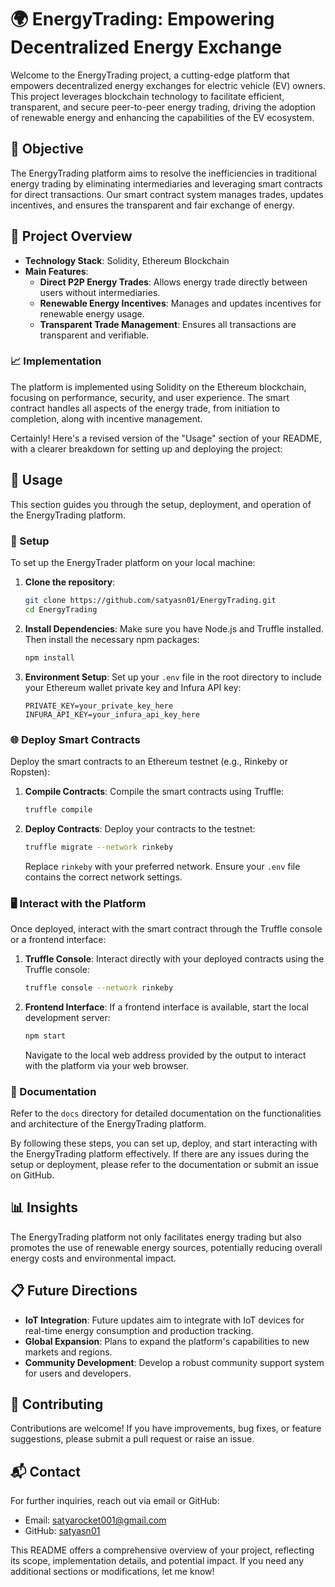 # 🌍 EnergyTrading: Empowering Decentralized Energy Exchange

Welcome to the EnergyTrading project, a cutting-edge platform that empowers decentralized energy exchanges for electric vehicle (EV) owners. This project leverages blockchain technology to facilitate efficient, transparent, and secure peer-to-peer energy trading, driving the adoption of renewable energy and enhancing the capabilities of the EV ecosystem.

## 🎯 Objective

The EnergyTrading platform aims to resolve the inefficiencies in traditional energy trading by eliminating intermediaries and leveraging smart contracts for direct transactions. Our smart contract system manages trades, updates incentives, and ensures the transparent and fair exchange of energy.

## 🚀 Project Overview

- **Technology Stack**: Solidity, Ethereum Blockchain
- **Main Features**:
  - **Direct P2P Energy Trades**: Allows energy trade directly between users without intermediaries.
  - **Renewable Energy Incentives**: Manages and updates incentives for renewable energy usage.
  - **Transparent Trade Management**: Ensures all transactions are transparent and verifiable.

### 📈 Implementation

The platform is implemented using Solidity on the Ethereum blockchain, focusing on performance, security, and user experience. The smart contract handles all aspects of the energy trade, from initiation to completion, along with incentive management.

Certainly! Here's a revised version of the "Usage" section of your README, with a clearer breakdown for setting up and deploying the project:

## 🚀 Usage

This section guides you through the setup, deployment, and operation of the EnergyTrading platform.

### 🔧 Setup

To set up the EnergyTrader platform on your local machine:

1. **Clone the repository**:
   ```bash
   git clone https://github.com/satyasn01/EnergyTrading.git
   cd EnergyTrading
   ```

2. **Install Dependencies**:
   Make sure you have Node.js and Truffle installed. Then install the necessary npm packages:
   ```bash
   npm install
   ```

3. **Environment Setup**:
   Set up your `.env` file in the root directory to include your Ethereum wallet private key and Infura API key:
   ```plaintext
   PRIVATE_KEY=your_private_key_here
   INFURA_API_KEY=your_infura_api_key_here
   ```

### 🌐 Deploy Smart Contracts

Deploy the smart contracts to an Ethereum testnet (e.g., Rinkeby or Ropsten):

1. **Compile Contracts**:
   Compile the smart contracts using Truffle:
   ```bash
   truffle compile
   ```

2. **Deploy Contracts**:
   Deploy your contracts to the testnet:
   ```bash
   truffle migrate --network rinkeby
   ```

   Replace `rinkeby` with your preferred network. Ensure your `.env` file contains the correct network settings.

### 🖥️ Interact with the Platform

Once deployed, interact with the smart contract through the Truffle console or a frontend interface:

1. **Truffle Console**:
   Interact directly with your deployed contracts using the Truffle console:
   ```bash
   truffle console --network rinkeby
   ```

2. **Frontend Interface**:
   If a frontend interface is available, start the local development server:
   ```bash
   npm start
   ```
   Navigate to the local web address provided by the output to interact with the platform via your web browser.

### 📘 Documentation

Refer to the `docs` directory for detailed documentation on the functionalities and architecture of the EnergyTrading platform.

By following these steps, you can set up, deploy, and start interacting with the EnergyTrading platform effectively. If there are any issues during the setup or deployment, please refer to the documentation or submit an issue on GitHub.

## 📊 Insights

The EnergyTrading platform not only facilitates energy trading but also promotes the use of renewable energy sources, potentially reducing overall energy costs and environmental impact. 

## 📋 Future Directions

- **IoT Integration**: Future updates aim to integrate with IoT devices for real-time energy consumption and production tracking.
- **Global Expansion**: Plans to expand the platform's capabilities to new markets and regions.
- **Community Development**: Develop a robust community support system for users and developers.

## 🤝 Contributing

Contributions are welcome! If you have improvements, bug fixes, or feature suggestions, please submit a pull request or raise an issue.

## 📬 Contact

For further inquiries, reach out via email or GitHub:
- Email: [satyarocket001@gmail.com](mailto:satyrocket001@gmail.com)
- GitHub: [satyasn01](https://github.com/satyasn01)

This README offers a comprehensive overview of your project, reflecting its scope, implementation details, and potential impact. If you need any additional sections or modifications, let me know!
